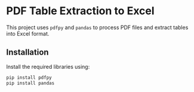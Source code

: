 # PDF Table Extraction to Excel  

This project uses `pdfpy` and `pandas` to process PDF files and extract tables into Excel format.  

## Installation  

Install the required libraries using:  

```bash
pip install pdfpy
pip install pandas
